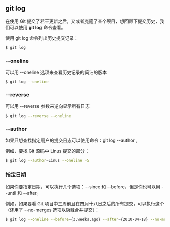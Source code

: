 ## git log

在使用 Git 提交了若干更新之后，又或者克隆了某个项目，想回顾下提交历史，我们可以使用 **git log** 命令查看。

使用 git log 命令列出历史提交记录：

```sh
$ git log
```

### --oneline

可以用 --oneline 选项来查看历史记录的简洁的版本

```sh
$ git log --oneline
```

### --reverse

可以用 --reverse 参数来逆向显示所有日志

```sh
$ git log --reverse --oneline
```

### --author

如果只想查找指定用户的提交日志可以使用命令：git log --author ,

 例如，要找 Git 源码中 Linus 提交的部分：

```sh
$ git log --author=Linus --oneline -5
```

### 指定日期

如果你要指定日期，可以执行几个选项：--since 和 --before，但是你也可以用 --until 和 --after。

例如，如果要看 Git 项目中三周前且在四月十八日之后的所有提交，可以执行这个（还用了 --no-merges 选项以隐藏合并提交）：

```sh
$ git log --oneline --before={3.weeks.ago} --after={2010-04-18} --no-merges
```
